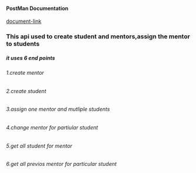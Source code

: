 <h4>PostMan Documentation</h4>
<p><a href="https://documenter.getpostman.com/view/27978112/2s9YR9ZsgT">document-link</a></p>


<h3>This api used to create student and mentors,assign the mentor to students </h3>
<h5>it uses 6 end points</h5>
<h6>1.create mentor</h6>
<h6>2.create student</h6>
<h6>3.assign one mentor and mutliple students</h6>
<h6>4.change mentor for partiular student</h6>
<h6>5.get all student for mentor</h6>
<h6>6.get all previos mentor for particular student</h6>